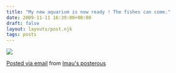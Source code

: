 ```yaml
---
title: "My new aquarium is now ready ! The fishes can come."
date: 2009-11-11 16:39:00+00:00
draft: false
layout: layouts/post.njk
tags: posts
---
```


[![](http://posterous.com/getfile/files.posterous.com/lmau/1XCldt5t3R1BGHDZUNTOYOd5IHy3RF8Dvnfto4sZcq6y8CQjE7XxMaaFWBsU/photo.jpg.scaled.500.jpg)
](http://posterous.com/getfile/files.posterous.com/lmau/MjfJuZqthxhInV5rPV5cdYwy4SrXDSdTM6CUX7vFIbEcC38Xl33dNT8eYpdY/photo.jpg)   
  


[Posted via email](http://posterous.com/)  from [lmau's posterous](http://lmau.posterous.com/my-new-aquarium-is-now-ready-the-fishes-can-c)
